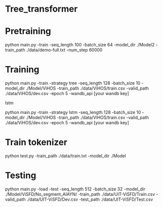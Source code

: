# Tree_transformer

# Pretraining

python main.py -train -seq_length 100 -batch_size 64 -model_dir ./Model2 -train_path ./data/demo-full.txt -num_step 60000

# Training 
python main.py -train -strategy tree -seq_length 128 -batch_size 10 -model_dir ./Model/ViHOS -train_path ./data/ViHOS/train.csv -valid_path ./data/ViHOS/dev.csv -epoch 5 -wandb_api [your wandb key]

lstm

python main.py -train -strategy lstm -seq_length 128 -batch_size 10 -model_dir ./Model/ViHOS -train_path ./data/ViHOS/train.csv -valid_path ./data/ViHOS/dev.csv -epoch 5 -wandb_api [your wandb key]


# Train tokenizer
python test.py -train_path ./data/train.txt -model_dir ./Model

# Testing

python main.py -load -test -seq_length 512 -batch_size 32 -model_dir ./Model/ViSFD/No_segment_AIAYN/ -train_path ./data/UIT-ViSFD/Train.csv -valid_path ./data/UIT-ViSFD/Dev.csv -test_path ./data/UIT-ViSFD/Test.csv

